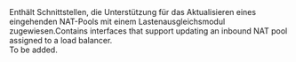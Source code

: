 <Namespace Name="Microsoft.Azure.Management.Network.Fluent.LoadBalancerInboundNatPool.Update">
  <Docs>
    <summary><span data-ttu-id="e7794-101">Enthält Schnittstellen, die Unterstützung für das Aktualisieren eines eingehenden NAT-Pools mit einem Lastenausgleichsmodul zugewiesen.</span><span class="sxs-lookup"><span data-stu-id="e7794-101">Contains interfaces that support updating an inbound NAT pool assigned to a load balancer.</span></span></summary> 
    <remarks>To be added.</remarks>
  </Docs>
</Namespace>
